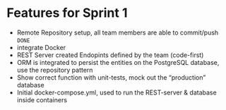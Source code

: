 # Features for Sprint 1

- Remote Repository setup,
  all team members are able to commit/push `DONE`
- integrate Docker
- REST Server created
   Endopints defined by the team (code-first)
- ORM is integrated to persist the entities on the PostgreSQL database, use the repository pattern
- Show correct function with unit-tests, mock out the “production” database 
- Initial docker-compose.yml, used to run the REST-server & database inside containers